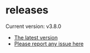# releases

Current version: v3.8.0

* [The latest version](https://github.com/inkdropapp/releases/releases/latest)
* [Please report any issue here](https://github.com/inkdropapp/forum)

